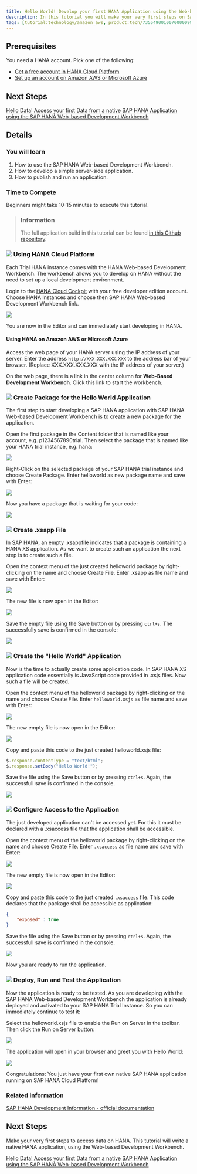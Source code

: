 ```yaml
---
title: Hello World! Develop your first HANA Application using the Web-based Development Workbench
description: In this tutorial you will make your very first steps on SAP HANA and develop a very simple "Hello World" application using the SAP HANA Web-based Development Workbench on the SAP HANA Cloud Platform.
tags: [tutorial:technology/amazon_aws, product:tech/73554900100700000996, product:tech/01200615320800003694, tutorial:interest/gettingstarted, tutorial:product/hcp_web_workbench]
---
```


## Prerequisites  
You need a HANA account. Pick one of the following:
- [Get a free account in HANA Cloud Platform](https://account.hanatrial.ondemand.com/register)
- [Set up an account on Amazon AWS or Microsoft Azure](http://go.sap.com/developer/tutorials/setup-hana-for-cloud.html)

## Next Steps
[Hello Data! Access your first Data from a native SAP HANA Application using the SAP HANA Web-based Development Workbench](http://go.sap.com/developer/tutorials/hana-data-access-and-authorizations.html)
 
## Details
### You will learn  
1. How to use the SAP HANA Web-based Development Workbench.
2. How to develop a simple server-side application.
3. How to publish and run an application.

### Time to Compete
Beginners might take 10-15 minutes to execute this tutorial.

>### Information
>The full application build in this tutorial can be found [in this Github repository](https://github.com/SAP/cloud-hana-helloworld/).

### ![](http://go.sap.com/dam/application/shared/icons/icon_gold_circle_01.svg) Using HANA Cloud Platform
Each Trial HANA instance comes with the HANA Web-based Development Workbench. The workbench allows you to develop on HANA without the need to set up a local development environment. 

Login to the [HANA Cloud Cockpit](https://account.hanatrial.ondemand.com/cockpit) with your free developer edition account.
Choose HANA Instances and choose then SAP HANA Web-based Development Workbench link.

![](https://raw.githubusercontent.com/testorgiz/test-tutorials/master/tutorials/hana-web-development-workbench/1.png)

You are now in the Editor and can immediately start developing in HANA.

#### Using HANA on Amazon AWS or Microsoft Azure
Access the web page of your HANA server using the IP address of your server. Enter the address ```http://XXX.XXX.XXX.XXX``` to the address bar of your browser. (Replace XXX.XXX.XXX.XXX with the IP address of your server.)

On the web page, there is a link in the center column for **Web-Based Development Workbench**. Click this link to start the workbench.

### ![](http://go.sap.com/dam/application/shared/icons/icon_gold_circle_02.svg) Create Package for the Hello World Application
The first step to start developing a SAP HANA application with SAP HANA Web-based Development Workbench is to create a new package for the application.

Open the first package in the Content folder that is named like your account, e.g. p1234567890trial. Then select the package that is named like your HANA trial instance, e.g. hana:

![](https://raw.githubusercontent.com/testorgiz/test-tutorials/master/tutorials/hana-web-development-workbench/2.png)

Right-Click on the selected package of your SAP HANA trial instance and choose Create Package. Enter helloworld as new package name and save with Enter: 

![](https://raw.githubusercontent.com/testorgiz/test-tutorials/master/tutorials/hana-web-development-workbench/3.png)
 
Now you have a package that is waiting for your code:

![](https://raw.githubusercontent.com/testorgiz/test-tutorials/master/tutorials/hana-web-development-workbench/4.png)

### ![](http://go.sap.com/dam/application/shared/icons/icon_gold_circle_03.svg) Create .xsapp File
In SAP HANA, an empty .xsappfile indicates that a package is containing a HANA XS application. As we want to create such an application the next step is to create such a file.

Open the context menu of the just created helloworld package by right-clicking on the name and choose Create File. Enter .xsapp as file name and save with Enter:

![](https://raw.githubusercontent.com/testorgiz/test-tutorials/master/tutorials/hana-web-development-workbench/5.png)
 
The new file is now open in the Editor:

![](https://raw.githubusercontent.com/testorgiz/test-tutorials/master/tutorials/hana-web-development-workbench/6.png)
 
Save the empty file using the Save button or by pressing ```ctrl+s```. The successfully save is confirmed in the console:

![](https://raw.githubusercontent.com/testorgiz/test-tutorials/master/tutorials/hana-web-development-workbench/7.png)

### ![](http://go.sap.com/dam/application/shared/icons/icon_gold_circle_04.svg) Create the "Hello World" Application
Now is the time to actually create some application code. In SAP HANA XS application code essentially is JavaScript code provided in .xsjs files. Now such a file will be created.

Open the context menu of the helloworld package by right-clicking on the name and choose Create File. Enter ```helloworld.xsjs``` as file name and save with Enter:

![](https://raw.githubusercontent.com/testorgiz/test-tutorials/master/tutorials/hana-web-development-workbench/8.png)
 
The new empty file is now open in the Editor:

![](https://raw.githubusercontent.com/testorgiz/test-tutorials/master/tutorials/hana-web-development-workbench/9.png)
 
Copy and paste this code to the just created helloworld.xsjs file:

```js
$.response.contentType = "text/html";
$.response.setBody("Hello World!");
```

Save the file using the Save button or by pressing ```ctrl+s```. Again, the successfull save is confirmed in the console.

![](https://raw.githubusercontent.com/testorgiz/test-tutorials/master/tutorials/hana-web-development-workbench/10.png)

### ![](http://go.sap.com/dam/application/shared/icons/icon_gold_circle_05.svg) Configure Access to the Application
The just developed application can't be accessed yet. For this it must be declared with a .xsaccess file that the application shall be accessible.

Open the context menu of the helloworld package by right-clicking on the name and choose Create File. Enter ```.xsaccess``` as file name and save with Enter:

![](https://raw.githubusercontent.com/testorgiz/test-tutorials/master/tutorials/hana-web-development-workbench/11.png)

The new empty file is now open in the Editor:

![](https://raw.githubusercontent.com/testorgiz/test-tutorials/master/tutorials/hana-web-development-workbench/12.png)
 
Copy and paste this code to the just created ```.xsaccess``` file. This code declares that the package shall be accessible as application:

```json
{
    "exposed" : true
}
```
Save the file using the Save button or by pressing ```ctrl+s```. Again, the successfull save is confirmed in the console.

![](https://raw.githubusercontent.com/testorgiz/test-tutorials/master/tutorials/hana-web-development-workbench/13.png)

Now you are ready to run the application.

### ![](http://go.sap.com/dam/application/shared/icons/icon_gold_circle_06.svg) Deploy, Run and Test the Application
Now the application is ready to be tested. As you are developing with the SAP HANA Web-based Development Workbench the application is already deployed and activated to your SAP HANA Trial Instance. So you can immediately continue to test it:

Select the helloworld.xsjs file to enable the Run on Server in the toolbar. Then click the Run on Server button:

![](https://raw.githubusercontent.com/testorgiz/test-tutorials/master/tutorials/hana-web-development-workbench/14.png)
 
The application will open in your browser and greet you with Hello World: 

![](https://raw.githubusercontent.com/testorgiz/test-tutorials/master/tutorials/hana-web-development-workbench/15.png)

Congratulations: You just have your first own native SAP HANA application running on SAP HANA Cloud Platform!

### Related information
[SAP HANA Development Information - official documentation](http://help.sap.com/hana_platform#section6)


## Next Steps
Make your very first steps to access data on HANA. This tutorial will write a native HANA application, using the Web-based Development Workbench.

[Hello Data! Access your first Data from a native SAP HANA Application using the SAP HANA Web-based Development Workbench](http://go.sap.com/developer/tutorials/hana-data-access-and-authorizations.html)
